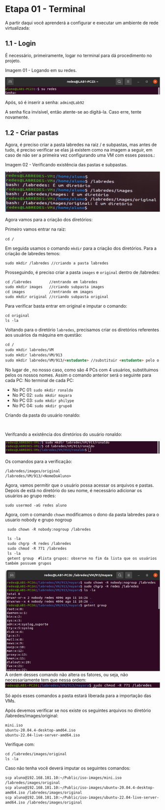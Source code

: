 # Etapa 01 - Terminal

A partir daqui você aprenderá a configurar e executar um ambiente de rede virtualizada:

## 1.1 - Login 

É necessário, primeiramente, logar no terminal para dá procedimento no projeto.

Imagem 01 - Logando em su redes.

<img src="Imagens/img1.png" alt="">

Após, só é inserir a senha: ```admin@Lab92```

A senha fica invisível, então atente-se ao digitá-la. Caso erre, tente novamente.

## 1.2 - Criar pastas

Agora, é preciso criar a pasta labredes na raiz / e subpastas, mas antes de tudo, é preciso verificar se elas já existem como na imagem a seguir, em caso de não ser a primeira vez configurando uma VM com esses passos.:

Imagem 02 - Verificando existência das pastas e subpastas.

<img src="Imagens/Img01.jpg" alt="" height=130 width=600>

Agora vamos para a criação dos diretórios: 

Primeiro vamos entrar na raiz:

```cd /```

Em seguida usamos o comando ```mkdir``` para a criação dos diretórios. Para a criação de labredes temos:

```
sudo mkdir /labredes //criando a pasta labredes
```

Prosseguindo, é preciso criar a pasta ```images``` e ```original``` dentro de /labredes:

```
cd /labredes        //entrando em labredes 
sudo mkdir images   //criando subpasta images
cd images           //entrando em images
sudo mkdir original //criando subpasta original
```

Para verificar basta entrar em original e imputar o comando:

```
cd original
ls -la
```

Voltando para o diretório ```labredes```, precisamos criar os diretórios referentes aos usuários da máquina em questão:

```md
cd /
sudo mkdir labredes/VM
sudo mkdir labredes/VM/913
sudo mkdir labredes/VM/913/<estudante> //substituir <estudante> pelo o nome que quiser imputar
```

No lugar de <estudante>, no nosso caso, como são 4 PCs com 4 usuários, substituimos pelos os nossos nomes. Assim o comando anterior será o seguinte para cada PC:
No terminal de cada PC:
  
* No PC 01: ```sudo mkdir ronaldo```
* No PC 02: ```sudo mkdir mayara```
* No PC 03: ```sudo mkdir philype```
* No PC 04: ```sudo mkdir grupo8```
  
Criando da pasta do usuário ronaldo:
  
<img src="Imagens/" alt="">

Verifcando a existência dos diretórios do usuário ronaldo:

<img src="Imagens/imgtal.png" alt="">
  
Os comandos para a verificação:

```
/labredes/images/original
/labredes/VM/913/<NomeDoAluno>
```

Agora, vamos permitir que o usuário possa acessar os arquivos e pastas. Depois de está no diretório do seu nome, é necessário adicionar os usuários ao grupo redes:
  
```
sudo usermod -aG redes aluno
```

Agora, com o comando ```chown``` modificamos o dono da pasta labredes para o usuario nobody e grupo nogroup
  
```
 sudo chown -R nobody:nogroup /labredes
```
```
 ls -la
 sudo chgrp -R redes /labredes
 sudo chmod -R 771 /labredes 
 ls -la
 getent group  #lista grupos: observe no fim da lista que os usuários também possuem grupos
```
  
<img src="Imagens/img7.png" alt="">
A ordem desses comando não altera os fatores, ou seja, não necessariamente tem que nessa ordem:
  
<img src="Imagens/img8.png" alt="">
  
Só após esses comandos a pasta estará liberada para a importação das VMs.
  
Após devemos verificar se nos existe os seguintes arquivos no diretório /labredes/images/original:
  
```
mini.iso
ubuntu-20.04.4-desktop-amd64.iso
ubuntu-22.04-live-server-amd64.iso
```
  
Verifique com:
  
```
cd /labredes/images/original
ls -la
```
  
Caso não tenha você deverá imputar os seguintes comandos: 
 
```
scp aluno@192.168.101.10:~/Public/iso-images/mini.iso /labredes/images/original
scp aluno@192.168.101.10:~/Public/iso-images/ubuntu-20.04.4-desktop-amd64.iso /labredes/images/original
scp aluno@192.168.101.10:~/Public/iso-images/ubuntu-22.04-live-server-amd64.iso /labredes/images/original
```
